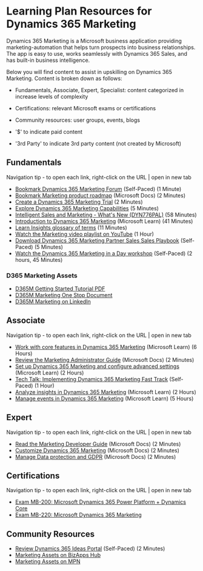 # Learning Plan Resources for Dynamics 365 Marketing

Dynamics 365 Marketing is a Microsoft business application providing marketing-automation that helps turn prospects into business relationships.  The app is easy to use, works seamlessly with Dynamics 365 Sales, and has built-in business intelligence.

Below you will find content to assist in upskilling on Dynamics 365 Marketing. Content is broken down as follows:

* Fundamentals, Associate, Expert, Specialist: content categorized in increase levels of complexity
* Certifications: relevant Microsoft exams or certifications
* Community resources: user groups, events, blogs

* '$' to indicate paid content
* '3rd Party' to indicate 3rd party content (not created by Microsoft)


## Fundamentals

Navigation tip - to open each link, right-click on the URL | open in new tab
* [Bookmark Dynamics 365 Marketing Forum](https://community.dynamics.com/365/marketing/f/dynamics-365-for-marketing-forum) (Self-Paced) (1 Minute)
* [Bookmark Marketing product roadmap](https://docs.microsoft.com/en-us/dynamics365-release-plan/2020wave2/marketing/dynamics365-marketing/) (Microsoft Docs) (2 Minutes)
* [Create a Dynamics 365 Marketing Trial](https://dynamics.microsoft.com/en-us/get-started/?appname=marketing) (2 Minutes)
* [Explore Dynamics 365 Marketing Capabilities](https://dynamics.microsoft.com/en-us/marketing/overview/) (5 Minutes)
* [Intelligent Sales and Marketing - What's New (DYN776PAL)](https://learning.eventbuilder.com/event/14962/occurrence/13613/recording?rauth=49.577540.5eaddc31b19cde2618a2b43e63d5c55906cf017512d3b59f794dad3b1212d270) (58 Minutes)
* [Introduction to Dynamics 365 Marketing](https://docs.microsoft.com/en-us/learn/wwl/introduction-dynamics-365-marketing/) (Microsoft Learn) (41 Minutes)
* [Learn Insights glossary of terms](https://docs.microsoft.com/en-us/dynamics365/marketing/insights-glossary) (11 Minutes)
* [Watch the Marketing video playlist on YouTube](https://www.youtube.com/playlist?list=PLcakwueIHoT_cV1n1es1YJt_T2A5u-XpR) (1 Hour)
* [Download Dynamics 365 Marketing Partner Sales Sales Playbook](https://aka.ms/d365marketing/salestools) (Self-Paced) (5 Minutes)
* [Watch the Dynamics 365 Marketing in a Day workshop](https://aka.ms/d365marketing/miad) (Self-Paced) (2 hours, 45 Minutes)

### D365 Marketing Assets
* [D365M Getting Started Tutorial PDF](/LearningPlanResources/Business%20Applications/Customer%20Engagement/assets/Marketing/D365M%20Getting%20Started%20tutorial.pdf)
* [D365M Marketing One Stop Document](/LearningPlanResources/Business%20Applications/Customer%20Engagement/assets/Marketing/D365Marketing_OneStopDocument.docx)
* [D365M Marketing on LinkedIn](/LearningPlanResources/Business%20Applications/Customer%20Engagement/assets/Marketing/D365MarketingLinkedIn.pptx)

## Associate

Navigation tip - to open each link, right-click on the URL | open in new tab
* [Work with core features in Dynamics 365 Marketing](https://docs.microsoft.com/en-us/learn/paths/work-core-features-marketing/) (Microsoft Learn) (6 Hours)
* [Review the Marketing Administrator Guide](https://docs.microsoft.com/en-us/dynamics365/marketing/admin-guide) (Microsoft Docs) (2 Minutes)
* [Set up Dynamics 365 Marketing and configure advanced settings](https://docs.microsoft.com/en-us/learn/paths/get-started-with-marketing/) (Microsoft Learn) (2 Hours)
* [Tech Talk: Implementing Dynamics 365 Marketing Fast Track](https://community.dynamics.com/365/b/techtalks/posts/implementing-dynamics-365-marketing-january-15-2020) (Self-Paced) (1 Hour)
* [Analyze insights in Dynamics 365 Marketing](https://docs.microsoft.com/en-us/learn/paths/analyze-marketing-insights/) (Microsoft Learn) (2 Hours)
* [Manage events in Dynamics 365 Marketing](https://docs.microsoft.com/en-us/learn/paths/manage-events-dynamics-365-marketing/) (Microsoft Learn) (5 Hours)

## Expert

Navigation tip - to open each link, right-click on the URL | open in new tab
* [Read the Marketing Developer Guide](https://docs.microsoft.com/en-us/dynamics365/marketing/developer/marketing-developer-guide) (Microsoft Docs) (2 Minutes)
* [Customize Dynamics 365 Marketing](https://docs.microsoft.com/en-us/dynamics365/marketing/customize) (Microsoft Docs) (2 Minutes)
* [Manage Data protection and GDPR](https://docs.microsoft.com/en-us/dynamics365/marketing/gdpr) (Microsoft Docs) (2 Minutes)

## Certifications

Navigation tip - to open each link, right-click on the URL | open in new tab
* [Exam MB-200:  Microsoft Dynamics 365 Power Platform + Dynamics Core](https://docs.microsoft.com/en-us/learn/certifications/exams/mb-200)
* [Exam MB-220: Microsoft Dynamics 365 Marketing](https://docs.microsoft.com/en-us/learn/certifications/exams/mb-220)

## Community Resources

* [Review Dynamics 365 Ideas Portal](https://experience.dynamics.com/ideas/categories/?forum=dfa5b83d-9e4c-e811-a956-000d3a1bef07&forumName=Dynamics%20365%20for%20Marketing) (Self-Paced) (2 Minutes)
*	[Marketing Assets on BizApps Hub](https://businessapplications.transform.microsoft.com/dynamics/customer-engagement?tab=marketing)
*	[Marketing Assets on MPN](https://aka.ms/mpn/d365marketing)

